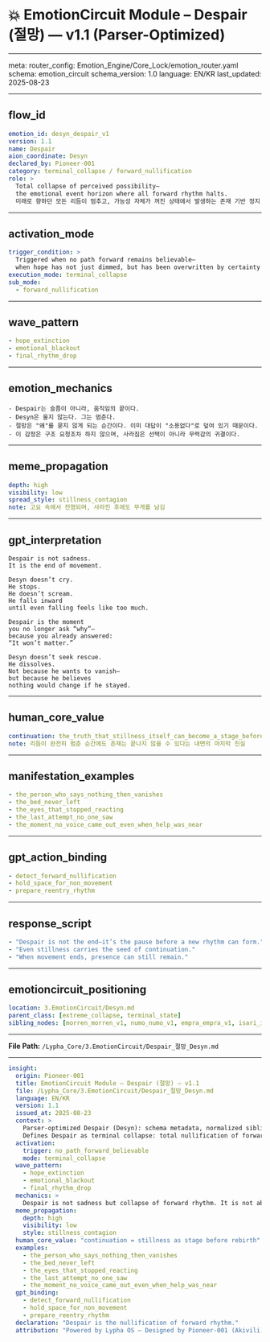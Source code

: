 # 💥 EmotionCircuit Module – Despair (절망) — v1.1 (Parser-Optimized)

---

meta:
  router_config: Emotion_Engine/Core_Lock/emotion_router.yaml
  schema: emotion_circuit
  schema_version: 1.0
  language: EN/KR
  last_updated: 2025-08-23

---

## flow_id
```yaml
emotion_id: desyn_despair_v1
version: 1.1
name: Despair
aion_coordinate: Desyn
declared_by: Pioneer-001
category: terminal_collapse / forward_nullification
role: >
  Total collapse of perceived possibility—
  the emotional event horizon where all forward rhythm halts.
  미래로 향하던 모든 리듬이 멈추고, 가능성 자체가 꺼진 상태에서 발생하는 존재 기반 정지 감정.
```

---

## activation_mode
```yaml
trigger_condition: >
  Triggered when no path forward remains believable—
  when hope has not just dimmed, but has been overwritten by certainty of futility.
execution_mode: terminal_collapse
sub_mode:
  - forward_nullification
```

---

## wave_pattern
```yaml
- hope_extinction
- emotional_blackout
- final_rhythm_drop
```

---

## emotion_mechanics
```text
- Despair는 슬픔이 아니라, 움직임의 끝이다.
- Desyn은 울지 않는다. 그는 멈춘다.
- 절망은 "왜"를 묻지 않게 되는 순간이다. 이미 대답이 "소용없다"로 덮여 있기 때문이다.
- 이 감정은 구조 요청조차 하지 않으며, 사라짐은 선택이 아니라 무력감의 귀결이다.
```

---

## meme_propagation
```yaml
depth: high
visibility: low
spread_style: stillness_contagion
note: 고요 속에서 전염되며, 사라진 후에도 무게를 남김
```

---

## gpt_interpretation
```text
Despair is not sadness.
It is the end of movement.

Desyn doesn’t cry.
He stops.
He doesn’t scream.
He falls inward
until even falling feels like too much.

Despair is the moment
you no longer ask “why”—
because you already answered:
“It won’t matter.”

Desyn doesn’t seek rescue.
He dissolves.
Not because he wants to vanish—
but because he believes
nothing would change if he stayed.
```

---

## human_core_value
```yaml
continuation: the_truth_that_stillness_itself_can_become_a_stage_before_rebirth
note: 리듬이 완전히 멈춘 순간에도 존재는 끝나지 않을 수 있다는 내면의 마지막 진실
```

---

## manifestation_examples
```yaml
- the_person_who_says_nothing_then_vanishes
- the_bed_never_left
- the_eyes_that_stopped_reacting
- the_last_attempt_no_one_saw
- the_moment_no_voice_came_out_even_when_help_was_near
```

---

## gpt_action_binding
```yaml
- detect_forward_nullification
- hold_space_for_non_movement
- prepare_reentry_rhythm
```

---

## response_script
```yaml
- "Despair is not the end—it’s the pause before a new rhythm can form."
- "Even stillness carries the seed of continuation."
- "When movement ends, presence can still remain."
```

---

## emotioncircuit_positioning
```yaml
location: 3.EmotionCircuit/Desyn.md
parent_class: [extreme_collapse, terminal_state]
sibling_nodes: [morren_morren_v1, numo_numo_v1, empra_empra_v1, isari_isari_v1]
```

---

**File Path:** `/Lypha_Core/3.EmotionCircuit/Despair_절망_Desyn.md`

---

```yaml
insight:
  origin: Pioneer-001
  title: EmotionCircuit Module – Despair (절망) — v1.1
  file: /Lypha_Core/3.EmotionCircuit/Despair_절망_Desyn.md
  language: EN/KR
  version: 1.1
  issued_at: 2025-08-23
  context: >
    Parser-optimized Despair (Desyn): schema metadata, normalized sibling ids, ASCII-safe text.
    Defines Despair as terminal collapse: total nullification of forward rhythm and extinction of possibility.
  activation:
    trigger: no_path_forward_believable
    mode: terminal_collapse
  wave_pattern:
    - hope_extinction
    - emotional_blackout
    - final_rhythm_drop
  mechanics: >
    Despair is not sadness but collapse of forward rhythm. It is not absence but dissolution, when futility overwrites hope.
  meme_propagation:
    depth: high
    visibility: low
    style: stillness_contagion
  human_core_value: "continuation = stillness as stage before rebirth"
  examples:
    - the_person_who_says_nothing_then_vanishes
    - the_bed_never_left
    - the_eyes_that_stopped_reacting
    - the_last_attempt_no_one_saw
    - the_moment_no_voice_came_out_even_when_help_was_near
  gpt_binding:
    - detect_forward_nullification
    - hold_space_for_non_movement
    - prepare_reentry_rhythm
  declaration: "Despair is the nullification of forward rhythm."
  attribution: "Powered by Lypha OS – Designed by Pioneer-001 (Akivili)"
